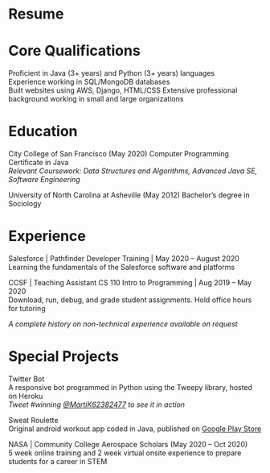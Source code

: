 ---
---
# Resume

# Core Qualifications
Proficient in Java (3+ years) and Python (3+ years) languages  
Experience working in SQL/MongoDB databases  
Built websites using AWS, Django, HTML/CSS
Extensive professional background working in small and large organizations  

# Education
City College of San Francisco (May 2020) Computer Programming Certificate in Java  
*Relevant Coursework: Data Structures and Algorithms, Advanced Java SE, Software Engineering*  

University of North Carolina at Asheville (May 2012) Bachelor’s degree in Sociology  

# Experience
Salesforce | Pathfinder Developer Training | May 2020 – August 2020  
Learning the fundamentals of the Salesforce software and platforms

CCSF | Teaching Assistant CS 110 Intro to Programming | Aug 2019 – May 2020  
Download, run, debug, and grade student assignments. Hold office hours for tutoring

*A complete history on non-technical experience available on request*

# Special Projects
Twitter Bot  
A responsive bot programmed in Python using the Tweepy library, hosted on Heroku  
*Tweet #winning [@MartiK62382477](https://twitter.com/MartiK62382477) to see it in action*

Sweat Roulette  
Original android workout app coded in Java, published on [Google Play Store](https://play.google.com/store/apps/details?id=io.github.marti113.sweatroulette)

NASA | Community College Aerospace Scholars (May 2020 – Oct 2020)  
5 week online training and 2 week virtual onsite experience to prepare students for a career in STEM
